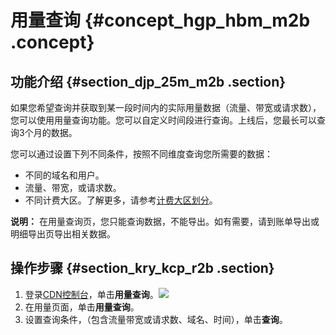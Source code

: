 # 用量查询 {#concept_hgp_hbm_m2b .concept}

## 功能介绍 {#section_djp_25m_m2b .section}

如果您希望查询并获取到某一段时间内的实际用量数据（流量、带宽或请求数），您可以使用用量查询功能。您可以自定义时间段进行查询。上线后，您最长可以查询3个月的数据。

您可以通过设置下列不同条件，按照不同维度查询您所需要的数据：

-   不同的域名和用户。
-   流量、带宽，或请求数。
-   不同计费大区。了解更多，请参考[计费大区划分](../../../../intl.zh-CN/产品定价/计费方式/基础服务计费.md#section_gl3_gdl_l2b)。

**说明：** 在用量查询页，您只能查询数据，不能导出。如有需要，请到账单导出或明细导出页导出相关数据。

## 操作步骤 {#section_kry_kcp_r2b .section}

1.  登录[CDN控制台](https://cdn.console.aliyun.com)，单击**用量查询**。![](http://static-aliyun-doc.oss-cn-hangzhou.aliyuncs.com/assets/img/15905/15434571988923_zh-CN.png)
2.  在用量页面，单击**用量查询**。
3.  设置查询条件，（包含流量带宽或请求数、域名、时间），单击**查询**。


